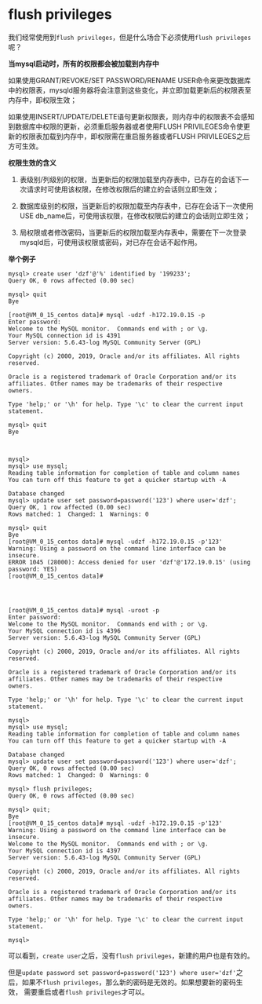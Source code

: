 # flush privileges #

我们经常使用到`flush privileges`，但是什么场合下必须使用`flush privileges`呢？

**当mysql启动时，所有的权限都会被加载到内存中**

如果使用GRANT/REVOKE/SET PASSWORD/RENAME USER命令来更改数据库中的权限表，mysqld服务器将会注意到这些变化，并立即加载更新后的权限表至内存中，即权限生效；

如果使用INSERT/UPDATE/DELETE语句更新权限表，则内存中的权限表不会感知到数据库中权限的更新，必须重启服务器或者使用FLUSH PRIVILEGES命令使更新的权限表加载到内存中，即权限需在重启服务器或者FLUSH PRIVILEGES之后方可生效。



**权限生效的含义**


1. 表级别/列级别的权限，当更新后的权限加载至内存表中，已存在的会话下一次请求时可使用该权限，在修改权限后的建立的会话则立即生效；

2. 数据库级别的权限，当更新后的权限加载至内存表中，已存在会话下一次使用USE db_name后，可使用该权限，在修改权限后的建立的会话则立即生效；

3. 局权限或者修改密码，当更新后的权限加载至内存表中，需要在下一次登录mysqld后，可使用该权限或密码，对已存在会话不起作用。


**举个例子**

	mysql> create user 'dzf'@'%' identified by '199233';
	Query OK, 0 rows affected (0.00 sec)
	
	mysql> quit
	Bye

	[root@VM_0_15_centos data]# mysql -udzf -h172.19.0.15 -p
	Enter password: 
	Welcome to the MySQL monitor.  Commands end with ; or \g.
	Your MySQL connection id is 4391
	Server version: 5.6.43-log MySQL Community Server (GPL)
	
	Copyright (c) 2000, 2019, Oracle and/or its affiliates. All rights reserved.
	
	Oracle is a registered trademark of Oracle Corporation and/or its
	affiliates. Other names may be trademarks of their respective
	owners.
	
	Type 'help;' or '\h' for help. Type '\c' to clear the current input statement.

	mysql> quit
	Bye



	mysql> 
	mysql> use mysql;
	Reading table information for completion of table and column names
	You can turn off this feature to get a quicker startup with -A
	
	Database changed
	mysql> update user set password=password('123') where user='dzf';
	Query OK, 1 row affected (0.00 sec)
	Rows matched: 1  Changed: 1  Warnings: 0
	
	mysql> quit
	Bye
	[root@VM_0_15_centos data]# mysql -udzf -h172.19.0.15 -p'123'
	Warning: Using a password on the command line interface can be insecure.
	ERROR 1045 (28000): Access denied for user 'dzf'@'172.19.0.15' (using password: YES)
	[root@VM_0_15_centos data]# 
	


	
	[root@VM_0_15_centos data]# mysql -uroot -p
	Enter password: 
	Welcome to the MySQL monitor.  Commands end with ; or \g.
	Your MySQL connection id is 4396
	Server version: 5.6.43-log MySQL Community Server (GPL)
	
	Copyright (c) 2000, 2019, Oracle and/or its affiliates. All rights reserved.
	
	Oracle is a registered trademark of Oracle Corporation and/or its
	affiliates. Other names may be trademarks of their respective
	owners.
	
	Type 'help;' or '\h' for help. Type '\c' to clear the current input statement.
	
	mysql> 
	mysql> use mysql;
	Reading table information for completion of table and column names
	You can turn off this feature to get a quicker startup with -A
	
	Database changed
	mysql> update user set password=password('123') where user='dzf';
	Query OK, 0 rows affected (0.00 sec)
	Rows matched: 1  Changed: 0  Warnings: 0
	
	mysql> flush privileges;
	Query OK, 0 rows affected (0.00 sec)
	
	mysql> quit;
	Bye
	[root@VM_0_15_centos data]# mysql -udzf -h172.19.0.15 -p'123'
	Warning: Using a password on the command line interface can be insecure.
	Welcome to the MySQL monitor.  Commands end with ; or \g.
	Your MySQL connection id is 4397
	Server version: 5.6.43-log MySQL Community Server (GPL)
	
	Copyright (c) 2000, 2019, Oracle and/or its affiliates. All rights reserved.
	
	Oracle is a registered trademark of Oracle Corporation and/or its
	affiliates. Other names may be trademarks of their respective
	owners.
	
	Type 'help;' or '\h' for help. Type '\c' to clear the current input statement.
	
	mysql> 
	


可以看到，`create user`之后，没有`flush privileges`，新建的用户也是有效的。

但是`update password set password=password('123') where user='dzf'`之后，如果不`flush privileges`，那么新的密码是无效的。如果想要新的密码生效， 需要重启或者`flush privileges`才可以。